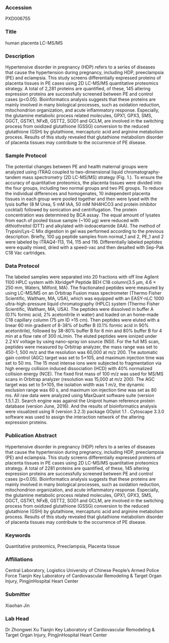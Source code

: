 ### Accession
PXD006755

### Title
human placenta LC-MS/MS

### Description
Hypertensive disorder in pregnancy (HDP) refers to a series of diseases that cause the hypertension during pregnancy, including HDP, preeclampsia (PE) and eclampsia. This study screens differentially expressed proteins of placenta tissues in PE cases using 2D LC-MS/MS quantitative proteomics strategy. A total of 2,281 proteins are quantified, of these, 145 altering expression proteins are successfully screened between PE and control cases (p<0.05). Bioinformatics analysis suggests that these proteins are mainly involved in many biological processes, such as oxidation reduction, mitochondrion organization, and acute inflammatory response. Especially, the glutamine metabolic process related molecules, GPX1, GPX3, SMS, GGCT, GSTK1, NFκB, GSTT2, SOD1 and GCLM, are involved in the switching process from oxidized glutathione (GSSG) conversion to the reduced glutathione (GSH) by glutathione, mercapturic acid and arginine metabolism process. Results of this study revealed that glutathione metabolism disorder of placenta tissues may contribute to the occurrence of PE disease.

### Sample Protocol
The potential changes between PE and health maternal groups were analyzed using iTRAQ coupled to two-dimensional liquid chromatography-tandem mass spectrometry (2D LC-MS/MS) strategy (Fig. 1.). To ensure the accuracy of quantitative proteomics, the placenta tissues were divided into the four groups, including two normal groups and two PE groups. To reduce the individual differences and homogenates, 10 independent placenta tissues in each group were pooled together and then were lysed with the lysis buffer (8 M Urea, 5 mM IAA, 50 mM NH4HCO3 and protein inhibitor cocktail) followed by sonication and centrifugation. The protein concentration was determined by BCA assay. The equal amount of lysates from each of pooled tissue sample (~100 μg) were reduced with dithiothreitol (DTT) and alkylated with iodoacetamide (IAA). The method of Trypsin/Lys-C Mix digestion in gel was performed according to the previous description. Briefly, 100 μg peptide samples from normal_1 and 2, PE_1 and 2 were labeled by iTRAQ4-113, 114, 115 and 116. Differentially labeled peptides were equally mixed, dried with a speed-vac and then desalted with Sep-Pak C18 Vac cartridges.

### Data Protocol
The labeled samples were separated into 20 fractions with off line Agilent 1100 HPLC system with Xbridge® Peptide BEH C18 column(3.5 μm, 4.6 × 250 mm, Waters, Milford, MA). The fractionated peptides were measured by using LC-MS/MS on an Orbitrap Fusion mass spectrometer (Thermo Fisher Scientific, Waltham, MA, USA), which was equipped with an EASY-nLC 1000 ultra-high-pressure liquid chromatography (HPLC) system (Thermo Fisher Scientific, Waltham, MA, USA). The peptides were dissolved in buffer A (0.1% formic acid, 2% acetonitrile in water) and loaded on an home-made C18 capillary column (75 μm ID ×15 cm). Then peptides were eluted with a linear 60 min gradient of 8-38% of buffer B (0.1% formic acid in 90% acetonitrile), followed by 38-80% buffer B for 6 min and 80% buffer B for 4 min at a flow rate of 300 nL/min. The eluted peptides were ionized under 2.2 kV voltage by using nano-spray ion source (NSI). For the full MS scan, peptides were measured by Orbitrap analyzer, the mass range was set to 450-1, 500 m/z and the resolution was 60,000 at m/z 200. The automatic gain control (AGC) target was set to 5×105, and maximum injection time was set to 50 ms. The 15 most intense ions were subjected to fragmentation via high energy collision induced dissociation (HCD) with 40% normalized collision energy (NCE). The fixed first mass of 100 m/z was used for MS/MS scans in Orbitrap analyzer (resolution was 15,000 at m/z 200). The AGC target was set to 5×105, the isolation width was 1 m/z, the dynamic exclusion range was 60 s, and maximum ion injection time was set as 80 ms. All raw data were analyzed using MaxQuant software suite (version 1.5.1.2). Search engine was against the Uniprot human reference protein database (version June, 2016). And the results of bioinformatics analysis were visualized using R (version 3.2.3) package GOplot 1.1 . Cytoscape 3.3.0 software was used to assign the interaction network of the altering expression proteins.

### Publication Abstract
Hypertensive disorder in pregnancy (HDP) refers to a series of diseases that cause the hypertension during pregnancy, including HDP, preeclampsia (PE) and eclampsia. This study screens differentially expressed proteins of placenta tissues in PE cases using 2D LC-MS/MS quantitative proteomics strategy. A total of 2281 proteins are quantified, of these, 145 altering expression proteins are successfully screened between PE and control cases (p&lt;0.05). Bioinformatics analysis suggests that these proteins are mainly involved in many biological processes, such as oxidation reduction, mitochondrion organization, and acute inflammatory response. Especially, the glutamine metabolic process related molecules, GPX1, GPX3, SMS, GGCT, GSTK1, NF&#x3ba;B, GSTT2, SOD1 and GCLM, are involved in the switching process from oxidized glutathione (GSSG) conversion to the reduced glutathione (GSH) by glutathione, mercapturic acid and arginine metabolism process. Results of this study revealed that glutathione metabolism disorder of placenta tissues may contribute to the occurrence of PE disease.

### Keywords
Quantitative proteomics, Preeclampsia, Placenta tissue

### Affiliations
Central Laboratory, Logistics University of Chinese People’s Armed Police Force
Tianjin Key Laboratory of Cardiovascular Remodeling & Target Organ Injury, PingjinHospital Heart Center

### Submitter
Xiaohan Jin

### Lab Head
Dr Zhongwei Xu
Tianjin Key Laboratory of Cardiovascular Remodeling & Target Organ Injury, PingjinHospital Heart Center


